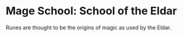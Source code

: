 # Mage School: School of the Eldar

Runes are thought to be the origins of magic as used by the Eldar.
